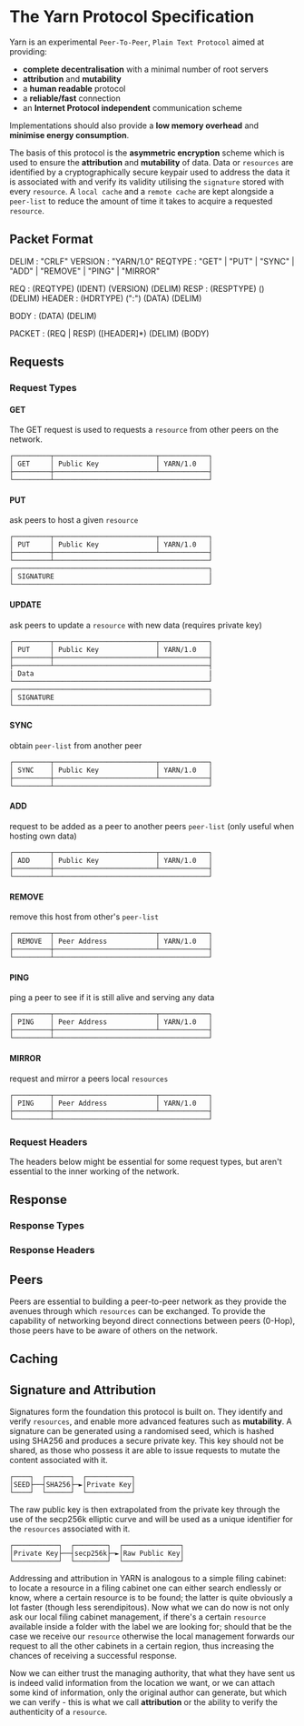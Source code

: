 # The Yarn Protocol Specification

Yarn is an experimental `Peer-To-Peer`, `Plain Text Protocol` aimed at providing:
- **complete decentralisation** with a minimal number of root servers
- **attribution** and **mutability**
- a **human readable** protocol
- a **reliable/fast** connection
- an **Internet Protocol independent** communication scheme

Implementations should also provide a **low memory overhead** and **minimise energy consumption**.

The basis of this protocol is the **asymmetric encryption** scheme which is used to ensure the **attribution** and **mutability** of data. Data or `resources` are identified by a cryptographically secure keypair used to address the data it is associated with and verify its validity utilising the `signature` stored with every `resource`. A `local cache` and a `remote cache` are kept alongside a `peer-list` to reduce the amount of time it takes to acquire a requested `resource`.

## Packet Format

DELIM	:	"CRLF"
VERSION	:	"YARN/1.0"
REQTYPE	:	"GET" | "PUT" | "SYNC" | "ADD" | "REMOVE" | "PING" | "MIRROR"

REQ		:	(REQTYPE)		(IDENT)		(VERSION)	(DELIM)
RESP	:	(RESPTYPE)		()						(DELIM)
HEADER	:	(HDRTYPE)		(":")		(DATA)		(DELIM)

BODY	:	(DATA)			(DELIM)

PACKET	:	(REQ | RESP)	([HEADER]*)	(DELIM)		(BODY)

## Requests

### Request Types

#### GET
The GET request is used to requests a `resource` from other peers on the network.
```
┌─────────┬─────────────────────────┬────────────┐
│ GET     │ Public Key              │ YARN/1.0   │
├─────────┼─────────────────────────┴────────────┤
└─────────┴──────────────────────────────────────┘
```

####  PUT
ask peers to host a given `resource`
```
┌─────────┬─────────────────────────┬────────────┐
│ PUT     │ Public Key              │ YARN/1.0   │
├─────────┼─────────────────────────┴────────────┤
└─────────┴──────────────────────────────────────┘
┌────────────────────────────────────────────────┐
│ SIGNATURE                                      │
└────────────────────────────────────────────────┘
```

#### UPDATE
ask peers to update a `resource` with new data (requires private key)
```
┌─────────┬─────────────────────────┬────────────┐
│ PUT     │ Public Key              │ YARN/1.0   │
├─────────┼─────────────────────────┴────────────┤
├─────────┴──────────────────────────────────────┤
| Data                                           |
└────────────────────────────────────────────────┘
┌────────────────────────────────────────────────┐
│ SIGNATURE                                      │
└────────────────────────────────────────────────┘
```

#### SYNC
obtain `peer-list` from another peer
```
┌─────────┬─────────────────────────┬────────────┐
│ SYNC    │ Public Key              │ YARN/1.0   │
├─────────┼─────────────────────────┴────────────┤
└─────────┴──────────────────────────────────────┘
```
#### ADD
request to be added as a peer to another peers `peer-list` (only useful when hosting own data)
```
┌─────────┬─────────────────────────┬────────────┐
│ ADD     │ Public Key              │ YARN/1.0   │
├─────────┼─────────────────────────┴────────────┤
└─────────┴──────────────────────────────────────┘
```

#### REMOVE
remove this host from other's `peer-list`
```
┌─────────┬─────────────────────────┬────────────┐
│ REMOVE  │ Peer Address            │ YARN/1.0   │
├─────────┼─────────────────────────┴────────────┤
└─────────┴──────────────────────────────────────┘
```

#### PING
ping a peer to see if it is still alive and serving any data
```
┌─────────┬─────────────────────────┬────────────┐
│ PING    │ Peer Address            │ YARN/1.0   │
├─────────┼─────────────────────────┴────────────┤
└─────────┴──────────────────────────────────────┘
```

#### MIRROR
request and mirror a peers local `resources`
```
┌─────────┬─────────────────────────┬────────────┐
│ PING    │ Peer Address            │ YARN/1.0   │
├─────────┼─────────────────────────┴────────────┤
└─────────┴──────────────────────────────────────┘
```

### Request Headers

The headers below might be essential for some request types, but aren't essential to the inner working of the network.

## Response

### Response Types

### Response Headers

## Peers

Peers are essential to building a peer-to-peer network as they provide the avenues through which `resources` can be exchanged. To provide the capability of networking beyond direct connections between peers (0-Hop), those peers have to be aware of others on the network.

## Caching

## Signature and Attribution

Signatures form the foundation this protocol is built on. They identify and verify `resources`, and enable more advanced features such as **mutability**. A signature can be generated using a randomised seed, which is hashed using SHA256 and produces a secure private key. This key should not be shared, as those who possess it are able to issue requests to mutate the content associated with it.

```
┌────┐  ┌──────┐  ┌───────────┐
│SEED├──┤SHA256├─►│Private Key│
└────┘  └──────┘  └───────────┘
```

The raw public key is then extrapolated from the private key through the use of the secp256k elliptic curve and will be used as a unique identifier for the `resources` associated with it.

```
┌───────────┐  ┌────────┐  ┌──────────────┐
│Private Key├──┤secp256k├─►│Raw Public Key│
└───────────┘  └────────┘  └──────────────┘
```

Addressing and attribution in YARN is analogous to a simple filing cabinet: to locate a resource in a filing cabinet one can either search endlessly or know, where a certain resource is to be found; the latter is quite obviously a lot faster (though less serendipitous). Now what we can do now is not only ask our local filing cabinet management, if there's a certain `resource` available inside a folder with the label we are looking for; should that be the case we receive our `resource` otherwise the local management forwards our request to all the other cabinets in a certain region, thus increasing the chances of receiving a successful response.

Now we can either trust the managing authority, that what they have sent us is indeed valid information from the location we want, or we can attach some kind of information, only the original author can generate, but which we can verify - this is what we call **attribution** or the ability to verify the authenticity of a `resource`.
